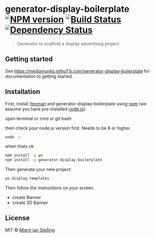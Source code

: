 ﻿# generator-display-boilerplate [![NPM version][npm-image]][npm-url] [![Build Status][travis-image]][travis-url] [![Dependency Status][daviddm-image]][daviddm-url]

> Generator to scaffold a display advertising project

## Getting started
See https://mediamonks.githu1`b.com/generator-display-boilerplate for documentation to getting started.

## Installation

First, install [Yeoman](http://yeoman.io) and generator-display-boilerplate using [npm](https://www.npmjs.com/) (we assume you have pre-installed [node.js](https://nodejs.org/)).

open terminal or cmd or git bash

then check your node.js version first. Needs to be 8 or higher.
```bash
node -v
```

when thats ok.

```bash
npm install -g yo
npm install -g generator-display-boilerplate
```

Then generate your new project:

```bash
yo display-templates
```

Then follow the instructions on your screen.

 - create Banner
 - create 3D Banner

## License

MIT © [Mient-jan Stelling]()


[npm-image]: https://badge.fury.io/js/generator-display-boilerplate.svg
[npm-url]: https://npmjs.org/package/generator-display-boilerplate
[travis-image]: https://travis-ci.org/mediamonks/generator-display-boilerplate.svg?branch=master
[travis-url]: https://travis-ci.org/mediamonks/generator-display-boilerplate
[daviddm-image]: https://david-dm.org/mediamonks/generator-display-boilerplate.svg?theme=shields.io
[daviddm-url]: https://david-dm.org/mediamonks/generator-display-boilerplate
